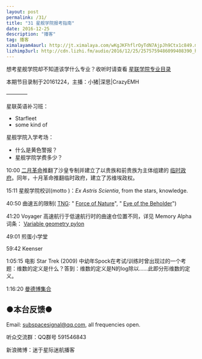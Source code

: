 ```yaml
---
layout: post
permalink: /31/
title: "31 星舰学院报考指南"
date: 2016-12-25
description: "播客"
tag: 播客 
ximalayam4aurl: http://jt.ximalaya.com/wKgJKFhflrOyTdN7AjpJh9Ctx1c849.m4a?channel=rss&album_id=3135361&track_id=27536352&uid=6418191&jt=http://audio.xmcdn.com/group21/M0A/FB/17/wKgJKFhflrOyTdN7AjpJh9Ctx1c849.m4a
lizhimp3url: http://cdn.lizhi.fm/audio/2016/12/25/2575759486099408390_hd.mp3
---   
```


想考星舰学院却不知道该学什么专业？收听时请查看 [星联学院专业目录](http://memory-alpha.wikia.com/wiki/Starfleet_Academy_courses)

本期节目录制于20161224，主播：小猪\|深思\|CrazyEMH

————

星联英语补习班：

* Starfleet
* some kind of

星舰学院入学考场：

* 什么是黄色警报？
* 星舰学院学费多少？

10:00 [二月革命](https://zh.wikipedia.org/wiki/%E4%BF%84%E5%9C%8B%E4%BA%8C%E6%9C%88%E9%9D%A9%E5%91%BD)推翻了沙皇专制并建立了以贵族和前贵族为主体组建的 [临时政府](https://zh.wikipedia.org/wiki/%E4%BF%84%E5%9B%BD%E4%B8%B4%E6%97%B6%E6%94%BF%E5%BA%9C)。同年，十月革命推翻临时政府，建立了苏维埃政权。

15:11 星舰学院校训(motto )：_Ex Astris Scientia_, from the stars, knowledge.

40:50 曲速五的限制( [TNG](http://memory-alpha.wikia.com/wiki/Star_Trek:_The_Next_Generation): &quot; [Force of Nature](http://memory-alpha.wikia.com/wiki/Force_of_Nature_%28episode%29)&quot;, &quot; [Eye of the Beholder](http://memory-alpha.wikia.com/wiki/Eye_of_the_Beholder_%28episode%29)&quot;)

41:20 Voyager 高速航行于低速航行时的曲速仓位置不同，详见 Memory Alpha 词条： [Variable geometry pylon](http://memory-alpha.wikia.com/wiki/Variable_geometry_pylon)

49:01 煎蛋小学堂

59:42 Keenser

1:05:15 电影 Star Trek (2009) 中幼年Spock在考试/训练时曾出现过的一个考题：维数的定义是什么？答到：维数的定义是N的log除以……此即分形维数的定义。

1:16:20 [曼德博集合](https://zh.wikipedia.org/wiki/%E6%9B%BC%E5%BE%B7%E5%8D%9A%E9%9B%86%E5%90%88)

## ●本台反馈●

Email: [subspacesignal@qq.com](mailto:subspacesignal@qq.com), all frequencies open.

听众交流群：QQ群号 591546843

新浪微博：迷于星际迷航播客